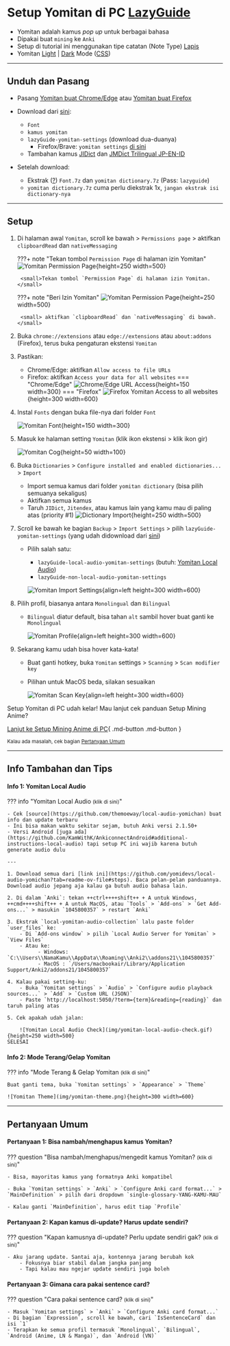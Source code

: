# Setup Yomitan di PC [LazyGuide](https://lazyguidejp.github.io/jp-lazy-guide/setupYomitanOnPC/)

- Yomitan adalah kamus _pop up_ untuk berbagai bahasa
- Dipakai buat `mining` ke `Anki`
- Setup di tutorial ini menggunakan tipe catatan (Note Type) [Lapis](https://github.com/donkuri/lapis)
- Yomitan [Light](img/yomitan-light.png) | [Dark](img/yomitan-dark.png) Mode ([CSS](https://pastebin.com/T9EkQQwm))

---

## Unduh dan Pasang

- Pasang [Yomitan buat Chrome/Edge](https://chrome.google.com/webstore/detail/yomitan/likgccmbimhjbgkjambclfkhldnlhbnn) atau [Yomitan buat Firefox](https://addons.mozilla.org/en-US/firefox/addon/yomitan/)

- Download dari [sini](https://drive.google.com/drive/folders/1DHJ18Lk2_tVYWJ1Adhe8XByuyFBGuTr_?usp=sharing):
    - `Font`
    - `kamus yomitan`
    - `lazyGuide-yomitan-settings` (download dua-duanya)
        - Firefox/Brave: `yomitan settings` [di sini](https://drive.google.com/drive/folders/1D_O7HgX4xMBOQcl2tLoeAQ7KUtPqyUnU?usp=sharing)
    - Tambahan kamus [JIDict](https://drive.google.com/file/d/1VPvizJLN3ShjzdNbTxpY4dN33UI9l0FR/view?usp=drivesdk) dan [JMDict Trilingual JP-EN-ID](https://github.com/phi-li-a/PhiliaArchive/blob/main/Yomitan/Trilingual/%5BBETA%20VERSION%5D%20JMDict%20JP-EN-ID%20V.0.1.zip)
- Setelah download:
    - Ekstrak ([?](https://www.webhostinghub.com/help/learn/website/managing-files/extract-file)) `Font.7z` dan `yomitan dictionary.7z` (Pass: `lazyguide`)
    - `yomitan dictionary.7z` cuma perlu diekstrak 1x, `jangan ekstrak isi dictionary-nya`

---

## Setup

1. Di halaman awal `Yomitan`, scroll ke bawah > `Permissions page` > aktifkan `clipboardRead` dan `nativeMessaging`

	???+ note "Tekan tombol `Permission Page` di halaman izin Yomitan"
		![Yomitan Permission Page](img/pencet-tuh.jpg){height=250 width=500}
		
		<small>Tekan tombol `Permission Page` di halaman izin Yomitan.</small>

	???+ note "Beri Izin Yomitan"
		![Yomitan Permission Page](img/yomitan-permission.jpg){height=250 width=500}
		
		<small> aktifkan `clipboardRead` dan `nativeMessaging` di bawah.</small>

2. Buka `chrome://extensions` atau `edge://extensions` atau `about:addons` (Firefox), terus buka pengaturan ekstensi `Yomitan`

3. Pastikan:
    - Chrome/Edge: aktifkan `Allow access to file URLs`
    - Firefox: aktifkan `Access your data for all websites`
    === "Chrome/Edge"
        ![Chrome/Edge URL Access](img/chromium-url-acces.jpg){height=150 width=300}
    === "Firefox"
        ![Firefox Yomitan Access to all websites](img/firefox-url-access.png){height=300 width=600}

4. Instal `Fonts` dengan buka file-nya dari folder `Font`
   
    ![Yomitan Font](img/fonts.png){height=150 width=300}

5. Masuk ke halaman setting `Yomitan` (klik ikon ekstensi > klik ikon gir)

    ![Yomitan Cog](img/yomitan-cog.jpg){height=50 width=100}

6. Buka `Dictionaries` > `Configure installed and enabled dictionaries...` > `Import`
    - Import semua kamus dari folder `yomitan dictionary` (bisa pilih semuanya sekaligus)
    - Aktifkan semua kamus
    - Taruh `JIDict`, `Jitendex`, atau kamus lain yang kamu mau di paling atas (priority #1)
    ![Dictionary Import](img/yomitan-dictionary-import.png){height=250 width=500}

7. Scroll ke bawah ke bagian `Backup` > `Import Settings` > pilih `lazyGuide-yomitan-settings` (yang udah didownload dari [sini](setup-yomitan-pc-lazy-guide.md/#unduh-dan-pasang))
    - Pilih salah satu:
        - `lazyGuide-local-audio-yomitan-settings` (butuh: [Yomitan Local Audio](setup-yomitan-pc-lazy-guide.md/#info-1-yomitan-local-audio))
        - `lazyGuide-non-local-audio-yomitan-settings`

        ![Yomitan Import Settings](img/yomitan-import-settings.png){align=left height=300 width=600}

8. Pilih profil, biasanya antara `Monolingual` dan `Bilingual`
    - `Bilingual` diatur default, bisa tahan `alt` sambil hover buat ganti ke `Monolingual`

        ![Yomitan Profile](img/yomitan-profiles.jpg){align=left height=300 width=600}

9. Sekarang kamu udah bisa hover kata-kata!
    - Buat ganti hotkey, buka `Yomitan` settings > `Scanning` > `Scan modifier key`
    - Pilihan untuk MacOS beda, silakan sesuaikan

        ![Yomitan Scan Key](img/yomitan-scan-key.png){align=left height=300 width=600}

Setup Yomitan di PC udah kelar!  Mau lanjut cek panduan Setup Mining Anime?

[Lanjut ke Setup Mining Anime di PC](setup-anime-pc.md){ .md-button .md-button }

<small>Kalau ada masalah, cek bagian [Pertanyaan Umum](setup-yomitan-pc-lazy-guide.md/#pertanyaan-umum)</small>

---

## Info Tambahan dan Tips

#### Info 1: Yomitan Local Audio

??? info "Yomitan Local Audio <small>(klik di sini)</small>"

    - Cek [source](https://github.com/themoeway/local-audio-yomichan) buat info dan update terbaru
    - Ini bisa makan waktu sekitar sejam, butuh Anki versi 2.1.50+
    - Versi Android [juga ada](https://github.com/KamWithK/AnkiconnectAndroid#additional-instructions-local-audio) tapi setup PC ini wajib karena butuh generate audio dulu

    ---

    1. Download semua dari [link ini](https://github.com/yomidevs/local-audio-yomichan?tab=readme-ov-file#steps). Baca pelan-pelan panduannya. Download audio jepang aja kalau ga butuh audio bahasa lain.

    2. Di dalam `Anki`: tekan ++ctrl++++shift++ + A untuk Windows, ++cmd++++shift++ + A untuk MacOS, atau `Tools` > `Add-ons` > `Get Add-ons...` > masukin `1045800357` > restart `Anki`

    3. Ekstrak `local-yomitan-audio-collection` lalu paste folder `user_files` ke:
        - Di `Add-ons window` > pilih `Local Audio Server for Yomitan` > `View Files`
        - Atau ke: 
              - Windows: `C:\\Users\\NamaKamu\\AppData\\Roaming\\Anki2\\addons21\\1045800357`
              - MacOS : `/Users/macbookair/Library/Application Support/Anki2/addons21/1045800357` 

    4. Kalau pakai setting-ku:
        - Buka `Yomitan settings` > `Audio` > `Configure audio playback sources...` > `Add` > `Custom URL (JSON)`
        - Paste `http://localhost:5050/?term={term}&reading={reading}` dan taruh paling atas

    5. Cek apakah udah jalan:

        ![Yomitan Local Audio Check](img/yomitan-local-audio-check.gif){height=250 width=500}	
	SELESAI


#### Info 2: Mode Terang/Gelap Yomitan

??? info "Mode Terang & Gelap Yomitan <small>(klik di sini)</small>"

    Buat ganti tema, buka `Yomitan settings` > `Appearance` > `Theme`

    ![Yomitan Theme](img/yomitan-theme.png){height=300 width=600}

---

## Pertanyaan Umum

#### Pertanyaan 1: Bisa nambah/menghapus kamus Yomitan?

??? question "Bisa nambah/menghapus/mengedit kamus Yomitan? <small>(klik di sini)</small>"

    - Bisa, mayoritas kamus yang formatnya Anki kompatibel

    - Buka `Yomitan settings` > `Anki` > `Configure Anki card format...` > `MainDefinition` > pilih dari dropdown `single-glossary-YANG-KAMU-MAU`

    - Kalau ganti `MainDefinition`, harus edit tiap `Profile`

#### Pertanyaan 2: Kapan kamus di-update? Harus update sendiri?

??? question "Kapan kamusnya di-update? Perlu update sendiri gak? <small>(klik di sini)</small>"

    - Aku jarang update. Santai aja, kontennya jarang berubah kok
        - Fokusnya biar stabil dalam jangka panjang
        - Tapi kalau mau ngejar update sendiri juga boleh

#### Pertanyaan 3: Gimana cara pakai sentence card?

??? question "Cara pakai sentence card? <small>(klik di sini)</small>"

    - Masuk `Yomitan settings` > `Anki` > `Configure Anki card format...`
    - Di bagian `Expression`, scroll ke bawah, cari `IsSentenceCard` dan isi `1`
    - Terapkan ke semua profil termasuk `Monolingual`, `Bilingual`, `Android (Anime, LN & Manga)`, dan `Android (VN)`
